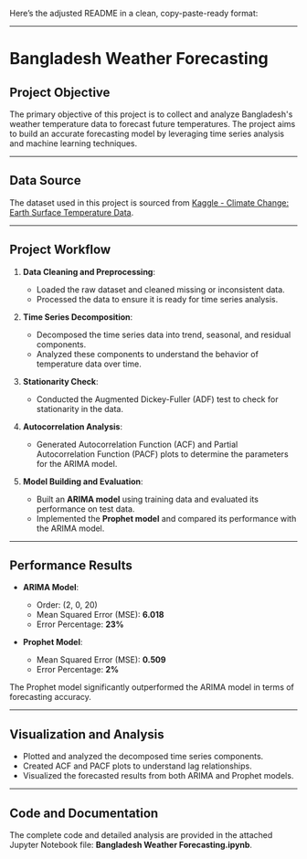 Here’s the adjusted README in a clean, copy-paste-ready format:

---

# Bangladesh Weather Forecasting

## Project Objective
The primary objective of this project is to collect and analyze Bangladesh's weather temperature data to forecast future temperatures. The project aims to build an accurate forecasting model by leveraging time series analysis and machine learning techniques.

---

## Data Source
The dataset used in this project is sourced from [Kaggle - Climate Change: Earth Surface Temperature Data](https://www.kaggle.com/datasets/berkeleyearth/climate-change-earth-surface-temperature-data).

---

## Project Workflow
1. **Data Cleaning and Preprocessing**:
   - Loaded the raw dataset and cleaned missing or inconsistent data.
   - Processed the data to ensure it is ready for time series analysis.

2. **Time Series Decomposition**:
   - Decomposed the time series data into trend, seasonal, and residual components.
   - Analyzed these components to understand the behavior of temperature data over time.

3. **Stationarity Check**:
   - Conducted the Augmented Dickey-Fuller (ADF) test to check for stationarity in the data.

4. **Autocorrelation Analysis**:
   - Generated Autocorrelation Function (ACF) and Partial Autocorrelation Function (PACF) plots to determine the parameters for the ARIMA model.

5. **Model Building and Evaluation**:
   - Built an **ARIMA model** using training data and evaluated its performance on test data.
   - Implemented the **Prophet model** and compared its performance with the ARIMA model.

---

## Performance Results
- **ARIMA Model**:
  - Order: (2, 0, 20)
  - Mean Squared Error (MSE): **6.018**
  - Error Percentage: **23%**

- **Prophet Model**:
  - Mean Squared Error (MSE): **0.509**
  - Error Percentage: **2%**

The Prophet model significantly outperformed the ARIMA model in terms of forecasting accuracy.

---

## Visualization and Analysis
- Plotted and analyzed the decomposed time series components.
- Created ACF and PACF plots to understand lag relationships.
- Visualized the forecasted results from both ARIMA and Prophet models.

---

## Code and Documentation
The complete code and detailed analysis are provided in the attached Jupyter Notebook file: **Bangladesh Weather Forecasting.ipynb**.
